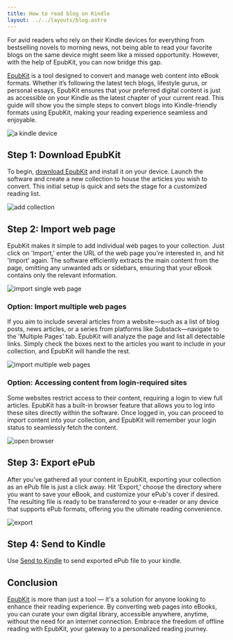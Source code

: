 ```yaml
---
title: How to read blog on Kindle
layout: ../../layouts/blog.astro
---
```

For avid readers who rely on their Kindle devices for everything from bestselling novels to morning news, not being able to read your favorite blogs on the same device might seem like a missed opportunity. However, with the help of EpubKit, you can now bridge this gap. 

[EpubKit](/) is a tool designed to convert and manage web content into eBook formats. Whether it’s following the latest tech blogs, lifestyle gurus, or personal essays, EpubKit ensures that your preferred digital content is just as accessible on your Kindle as the latest chapter of your current read. This guide will show you the simple steps to convert blogs into Kindle-friendly formats using EpubKit, making your reading experience seamless and enjoyable.

![a kindle device](/images/kindle.jpg)

## Step 1: Download EpubKit

To begin, [download EpubKit](/) and install it on your device. Launch the software and create a new collection to house the articles you wish to convert. This initial setup is quick and sets the stage for a customized reading list.

![add collection](/images/epubkit-add-collection.png)

## Step 2: Import web page

EpubKit makes it simple to add individual web pages to your collection. Just click on 'Import,' enter the URL of the web page you're interested in, and hit 'Import' again. The software efficiently extracts the main content from the page, omitting any unwanted ads or sidebars, ensuring that your eBook contains only the relevant information.

![import single web page](/images/epubkit-single-page.png)

### Option: Import multiple web pages

If you aim to include several articles from a website—such as a list of blog posts, news articles, or a series from platforms like Substack—navigate to the 'Multiple Pages' tab. EpubKit will analyze the page and list all detectable links. Simply check the boxes next to the articles you want to include in your collection, and EpubKit will handle the rest.

![import multiple web pages](/images/epubkit-multi-pages.png)

### Option: Accessing content from login-required sites

Some websites restrict access to their content, requiring a login to view full articles. EpubKit has a built-in browser feature that allows you to log into these sites directly within the software. Once logged in, you can proceed to import content into your collection, and EpubKit will remember your login status to seamlessly fetch the content.

![open browser](/images/epubkit-open-browser.png)

## Step 3: Export ePub

After you’ve gathered all your content in EpubKit, exporting your collection as an ePub file is just a click away. Hit 'Export,' choose the directory where you want to save your eBook, and customize your ePub's cover if desired. The resulting file is ready to be transferred to your e-reader or any device that supports ePub formats, offering you the ultimate reading convenience.

![export](/images/epubkit-export.png)

## Step 4: Send to Kindle

Use [Send to Kindle](https://www.amazon.com/sendtokindle) to send exported ePub file to your kindle.

## Conclusion

[EpubKit](/) is more than just a tool — it's a solution for anyone looking to enhance their reading experience. By converting web pages into eBooks, you can curate your own digital library, accessible anywhere, anytime, without the need for an internet connection. Embrace the freedom of offline reading with EpubKit, your gateway to a personalized reading journey.
